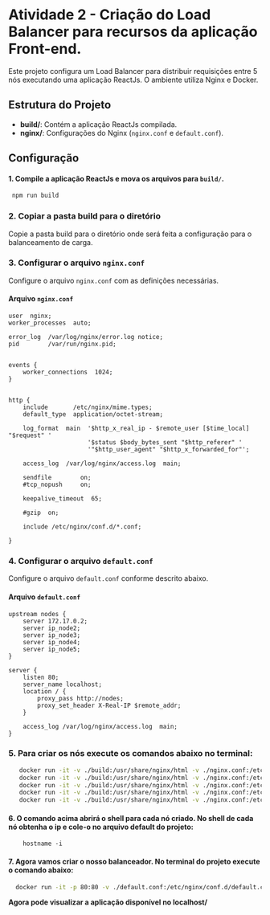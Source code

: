 # Atividade 2 - Criação do Load Balancer para recursos da aplicação Front-end.

Este projeto configura um Load Balancer para distribuir requisições entre 5 nós executando uma aplicação ReactJs. O ambiente utiliza Nginx e Docker.

## Estrutura do Projeto

- **build/**: Contém a aplicação ReactJs compilada.
- **nginx/**: Configurações do Nginx (`nginx.conf` e `default.conf`).

## Configuração

#### 1. Compile a aplicação ReactJs e mova os arquivos para `build/`.

   ````bash
    npm run build
   ````

### 2. Copiar a pasta build para o diretório

Copie a pasta build para o diretório onde será feita a configuração para o balanceamento de carga.

### 3. Configurar o arquivo `nginx.conf`

Configure o arquivo `nginx.conf` com as definições necessárias.

#### Arquivo `nginx.conf`

```nginx
user  nginx;                                                                                                           
worker_processes  auto;                                                                                                
                                                                                                                       
error_log  /var/log/nginx/error.log notice;                                                                            
pid        /var/run/nginx.pid;                                                                                         
                                                                                                                       
                                                                                                                       
events {                                                                                                               
    worker_connections  1024;                                                                                          
}                                                                                                                      
                                                                                                                       
                                                                                                                       
http {                                                                                                                 
    include       /etc/nginx/mime.types;                                                                               
    default_type  application/octet-stream;                                                                            
                                                                                                                       
    log_format  main  '$http_x_real_ip - $remote_user [$time_local] "$request" '                                       
                      '$status $body_bytes_sent "$http_referer" '                                                      
                      '"$http_user_agent" "$http_x_forwarded_for"';                                                    
                                                                                                                       
    access_log  /var/log/nginx/access.log  main;                                                                       
                                                                                                                       
    sendfile        on;                                                                                                
    #tcp_nopush     on;                                                                                                
                                                                                                                       
    keepalive_timeout  65;                                                                                             
                                                                                                                       
    #gzip  on;                                                                                                         
                                                                                                                       
    include /etc/nginx/conf.d/*.conf;
                                                                            
}
```

### 4. Configurar o arquivo `default.conf`

Configure o arquivo `default.conf` conforme descrito abaixo.

#### Arquivo `default.conf`

```nginx
upstream nodes {
    server 172.17.0.2;
    server ip_node2;
    server ip_node3;
    server ip_node4;
    server ip_node5;
} 

server {
    listen 80;
    server_name localhost;
    location / {
        proxy_pass http://nodes;
        proxy_set_header X-Real-IP $remote_addr; 
    }

    access_log /var/log/nginx/access.log  main;
}
```

### 5. Para criar os nós execute os comandos abaixo no terminal:

```sh
   docker run -it -v ./build:/usr/share/nginx/html -v ./nginx.conf:/etc/nginx/nginx.conf -v ./app.conf:/etc/nginx/conf.d/default.conf --name node1 nginx:alpine /bin/sh
   docker run -it -v ./build:/usr/share/nginx/html -v ./nginx.conf:/etc/nginx/nginx.conf -v ./app.conf:/etc/nginx/conf.d/default.conf --name node2 nginx:alpine /bin/sh
   docker run -it -v ./build:/usr/share/nginx/html -v ./nginx.conf:/etc/nginx/nginx.conf -v ./app.conf:/etc/nginx/conf.d/default.conf --name node3 nginx:alpine /bin/sh
   docker run -it -v ./build:/usr/share/nginx/html -v ./nginx.conf:/etc/nginx/nginx.conf -v ./app.conf:/etc/nginx/conf.d/default.conf --name node4 nginx:alpine /bin/sh
   docker run -it -v ./build:/usr/share/nginx/html -v ./nginx.conf:/etc/nginx/nginx.conf -v ./app.conf:/etc/nginx/conf.d/default.conf --name node5 nginx:alpine /bin/sh
   ```

#### 6. O comando acima abrirá o shell para cada nó criado. No shell de cada nó obtenha o ip e cole-o no arquivo default do projeto:
   
 ```nginx
     hostname -i
   ```

#### 7. Agora vamos criar o nosso balanceador. No terminal do projeto execute o comando abaixo:
   
  ```sh
    docker run -it -p 80:80 -v ./default.conf:/etc/nginx/conf.d/default.conf --name loadbalancer nginx:alpine
  ```
    
**Agora pode visualizar a aplicação disponível no localhost/**
